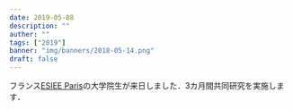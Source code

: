 ```yaml
---
date: 2019-05-08
description: ""
auther: ""
tags: ["2019"]
banner: "img/banners/2018-05-14.png"
draft: false
---
```

フランス[ESIEE Paris](https://www.esiee.fr/)の大学院生が来日しました．3カ月間共同研究を実施します．
<!--more-->
